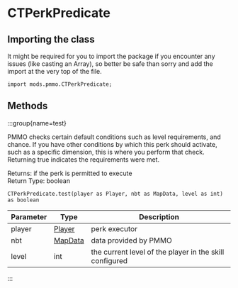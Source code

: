 # CTPerkPredicate

## Importing the class

It might be required for you to import the package if you encounter any issues (like casting an Array), so better be safe than sorry and add the import at the very top of the file.
```zenscript
import mods.pmmo.CTPerkPredicate;
```


## Methods

:::group{name=test}

PMMO checks certain default conditions such as 
 level requirements, and chance.  If you have 
 other conditions by which this perk should activate,
 such as a specific dimension, this is where you
 perform that check.  Returning true indicates the
 requirements were met.

Returns: if the perk is permitted to execute  
Return Type: boolean

```zenscript
CTPerkPredicate.test(player as Player, nbt as MapData, level as int) as boolean
```

| Parameter | Type | Description |
|-----------|------|-------------|
| player | [Player](/vanilla/api/entity/type/player/Player) | perk executor |
| nbt | [MapData](/vanilla/api/data/MapData) | data provided by PMMO |
| level | int | the current level of the player in the skill configured |


:::


